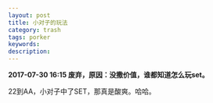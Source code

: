 ```yaml
---
layout: post
title: 小对子的玩法
category: trash
tags: porker
keywords: 
description: 
---
```


**2017-07-30 16:15 废弃，原因：没撒价值，谁都知道怎么玩set。**

22到AA，小对子中了SET，那真是酸爽。哈哈。

<p>

<a class="fancybox-buttons" data-fancybox-group="button" href="http://7xtttt.com1.z0.glb.clouddn.com/2016-05-14-Small-Pocket-1.png"><img src="http://7xtttt.com1.z0.glb.clouddn.com/porkerbg.jpg" alt="" hidden/></a>

<a class="fancybox-buttons" data-fancybox-group="button" href="http://7xtttt.com1.z0.glb.clouddn.com/2016-05-14-Small-Pocket-2.png"></a>

<a class="fancybox-buttons" data-fancybox-group="button" href="http://7xtttt.com1.z0.glb.clouddn.com/2016-05-14-Small-Pocket-3.png"></a>

<a class="fancybox-buttons" data-fancybox-group="button" href="http://7xtttt.com1.z0.glb.clouddn.com/2016-05-14-Small-Pocket-4.png"></a>

</p>






